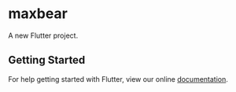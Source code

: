 # maxbear

A new Flutter project.

## Getting Started

For help getting started with Flutter, view our online
[documentation](https://flutter.io/).
